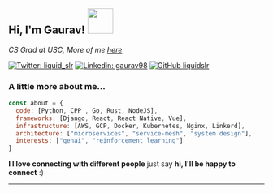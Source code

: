 <h2> Hi, I'm Gaurav! <img src="https://media.giphy.com/media/mGcNjsfWAjY5AEZNw6/giphy.gif" width="50"></h2>
<p><em>CS Grad at USC, More of me <a href="https://liquidslr.github.io">here</a></em></p>
</p>

[![Twitter: liquid_slr](https://img.shields.io/twitter/follow/liquid_slr?style=social)](https://twitter.com/liquid_slr)
[![Linkedin: gaurav98](https://img.shields.io/badge/-gaurav98-blue?style=flat-square&logo=Linkedin&logoColor=white&link=https://www.linkedin.com/in/liquidslr/)](https://www.linkedin.com/in/gaurav98/)
[![GitHub liquidslr](https://img.shields.io/github/followers/liquidslr?label=follow&style=social)](https://github.com/liquidslr)

### A little more about me...  

```javascript
const about = {
  code: [Python, CPP , Go, Rust, NodeJS],
  frameworks: [Django, React, React Native, Vue],
  infrastructure: [AWS, GCP, Docker, Kubernetes, Nginx, Linkerd],
  architecture: ["microservices", "service-mesh", "system design"],
  interests: ["genai", "reinforcement learning"]
}
```

<b>I I love connecting with different people</b> just say <b>hi, I'll be happy to connect</b> :)</em>

---
